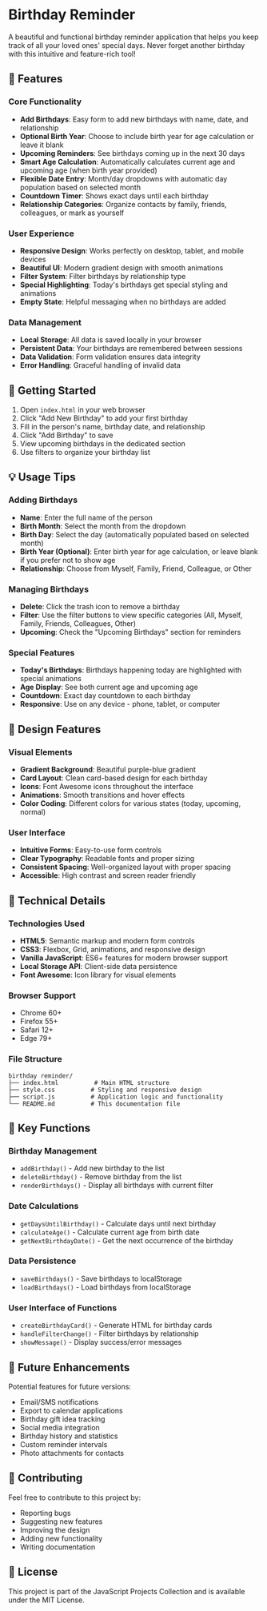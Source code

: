 # Birthday Reminder

A beautiful and functional birthday reminder application that helps you keep track of all your loved ones' special days. Never forget another birthday with this intuitive and feature-rich tool!

## 🎂 Features

### Core Functionality

- **Add Birthdays**: Easy form to add new birthdays with name, date, and relationship
- **Optional Birth Year**: Choose to include birth year for age calculation or leave it blank
- **Upcoming Reminders**: See birthdays coming up in the next 30 days
- **Smart Age Calculation**: Automatically calculates current age and upcoming age (when birth year provided)
- **Flexible Date Entry**: Month/day dropdowns with automatic day population based on selected month
- **Countdown Timer**: Shows exact days until each birthday
- **Relationship Categories**: Organize contacts by family, friends, colleagues, or mark as yourself

### User Experience

- **Responsive Design**: Works perfectly on desktop, tablet, and mobile devices
- **Beautiful UI**: Modern gradient design with smooth animations
- **Filter System**: Filter birthdays by relationship type
- **Special Highlighting**: Today's birthdays get special styling and animations
- **Empty State**: Helpful messaging when no birthdays are added

### Data Management

- **Local Storage**: All data is saved locally in your browser
- **Persistent Data**: Your birthdays are remembered between sessions
- **Data Validation**: Form validation ensures data integrity
- **Error Handling**: Graceful handling of invalid data

## 🚀 Getting Started

1. Open `index.html` in your web browser
2. Click "Add New Birthday" to add your first birthday
3. Fill in the person's name, birthday date, and relationship
4. Click "Add Birthday" to save
5. View upcoming birthdays in the dedicated section
6. Use filters to organize your birthday list

## 💡 Usage Tips

### Adding Birthdays

- **Name**: Enter the full name of the person
- **Birth Month**: Select the month from the dropdown
- **Birth Day**: Select the day (automatically populated based on selected month)
- **Birth Year (Optional)**: Enter birth year for age calculation, or leave blank if you prefer not to show age
- **Relationship**: Choose from Myself, Family, Friend, Colleague, or Other

### Managing Birthdays

- **Delete**: Click the trash icon to remove a birthday
- **Filter**: Use the filter buttons to view specific categories (All, Myself, Family, Friends, Colleagues, Other)
- **Upcoming**: Check the "Upcoming Birthdays" section for reminders

### Special Features

- **Today's Birthdays**: Birthdays happening today are highlighted with special animations
- **Age Display**: See both current age and upcoming age
- **Countdown**: Exact day countdown to each birthday
- **Responsive**: Use on any device - phone, tablet, or computer

## 🎨 Design Features

### Visual Elements

- **Gradient Background**: Beautiful purple-blue gradient
- **Card Layout**: Clean card-based design for each birthday
- **Icons**: Font Awesome icons throughout the interface
- **Animations**: Smooth transitions and hover effects
- **Color Coding**: Different colors for various states (today, upcoming, normal)

### User Interface

- **Intuitive Forms**: Easy-to-use form controls
- **Clear Typography**: Readable fonts and proper sizing
- **Consistent Spacing**: Well-organized layout with proper spacing
- **Accessible**: High contrast and screen reader friendly

## 🔧 Technical Details

### Technologies Used

- **HTML5**: Semantic markup and modern form controls
- **CSS3**: Flexbox, Grid, animations, and responsive design
- **Vanilla JavaScript**: ES6+ features for modern browser support
- **Local Storage API**: Client-side data persistence
- **Font Awesome**: Icon library for visual elements

### Browser Support

- Chrome 60+
- Firefox 55+
- Safari 12+
- Edge 79+

### File Structure

```tree
birthday reminder/
├── index.html          # Main HTML structure
├── style.css          # Styling and responsive design
├── script.js          # Application logic and functionality
└── README.md          # This documentation file
```

## 🎯 Key Functions

### Birthday Management

- `addBirthday()` - Add new birthday to the list
- `deleteBirthday()` - Remove birthday from the list
- `renderBirthdays()` - Display all birthdays with current filter

### Date Calculations

- `getDaysUntilBirthday()` - Calculate days until next birthday
- `calculateAge()` - Calculate current age from birth date
- `getNextBirthdayDate()` - Get the next occurrence of the birthday

### Data Persistence

- `saveBirthdays()` - Save birthdays to localStorage
- `loadBirthdays()` - Load birthdays from localStorage

### User Interface of Functions

- `createBirthdayCard()` - Generate HTML for birthday cards
- `handleFilterChange()` - Filter birthdays by relationship
- `showMessage()` - Display success/error messages

## 🎁 Future Enhancements

Potential features for future versions:

- Email/SMS notifications
- Export to calendar applications
- Birthday gift idea tracking
- Social media integration
- Birthday history and statistics
- Custom reminder intervals
- Photo attachments for contacts

## 🤝 Contributing

Feel free to contribute to this project by:

- Reporting bugs
- Suggesting new features
- Improving the design
- Adding new functionality
- Writing documentation

## 📄 License

This project is part of the JavaScript Projects Collection and is available under the MIT License.
